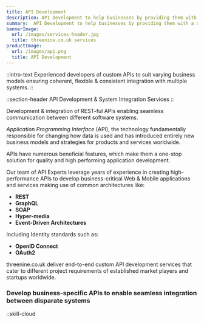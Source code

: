 ```yaml
---
title: API Development
description: API Development to help businesses by providing them with a dependable, performant API infrastructure.
summary:  API Development to help businesses by providing them with a dependable, performant API infrastructure.
bannerImage:
  url: /images/services-header.jpg
  title: threenine.co.uk services
productImage:
  url: /images/api.png
  title: API Development
---
```

::intro-text
Experienced developers of custom APIs to suit varying business models ensuring coherent, flexible & 
consistent integration with multiple systems.
::

::section-header
  API Development & System Integration Services
::

Development & integration of  REST-ful APIs enabling seamless communication between different software systems.

*Application Programming Interface* (API), the technology fundamentally responsible for changing how data is used and
has introduced entirely new business models and strategies for products and services worldwide. 

APIs have numerous beneficial features, which make them a one-stop solution for quality and high performing application 
development.

Our team of API Experts leverage years of experience in creating high-performance APIs to develop business-critical 
Web & Mobile applications and services making use of common architectures like: 
* **REST**
* **GraphQL** 
* **SOAP**
* **Hyper-media** 
* **Event-Driven Architectures** 

Including Identity standards such as:

* **OpenID Connect**
* **OAuth2** 


threenine.co.uk deliver end-to-end custom API development services that cater to different 
project requirements of established market players and startups worldwide.

### Develop business-specific APIs to enable seamless integration between disparate systems


::skill-cloud